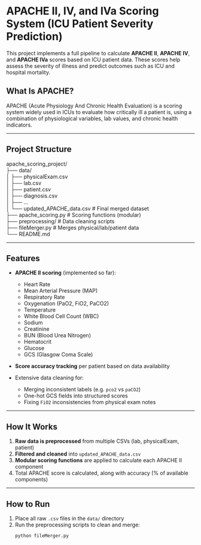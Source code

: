 # APACHE II, IV, and IVa Scoring System (ICU Patient Severity Prediction)

This project implements a full pipeline to calculate **APACHE II**, **APACHE IV**, and **APACHE IVa** scores based on ICU patient data. These scores help assess the severity of illness and predict outcomes such as ICU and hospital mortality.

## What Is APACHE?

APACHE (Acute Physiology And Chronic Health Evaluation) is a scoring system widely used in ICUs to evaluate how critically ill a patient is, using a combination of physiological variables, lab values, and chronic health indicators.

---

## Project Structure

apache_scoring_project/ <br/>
├── data/ <br/>
│ ├── physicalExam.csv <br/>
│ ├── lab.csv <br/>
│ ├── patient.csv <br/>
│ ├── diagnosis.csv <br/>
│ ├── ... <br/>
│ └── updated_APACHE_data.csv # Final merged dataset <br/>
├── apache_scoring.py # Scoring functions (modular) <br/>
├── preprocessing/ # Data cleaning scripts <br/>
├── fileMerger.py # Merges physical/lab/patient data <br/>
└── README.md <br/>


---

## Features

- **APACHE II scoring** (implemented so far):
  - Heart Rate
  - Mean Arterial Pressure (MAP)
  - Respiratory Rate
  - Oxygenation (PaO2, FiO2, PaCO2)
  - Temperature
  - White Blood Cell Count (WBC)
  - Sodium
  - Creatinine
  - BUN (Blood Urea Nitrogen)
  - Hematocrit
  - Glucose
  - GCS (Glasgow Coma Scale)

- **Score accuracy tracking** per patient based on data availability
- Extensive data cleaning for:
  - Merging inconsistent labels (e.g. `pco2` vs `paCO2`)
  - One-hot GCS fields into structured scores
  - Fixing `FiO2` inconsistencies from physical exam notes

---

## How It Works

1. **Raw data is preprocessed** from multiple CSVs (lab, physicalExam, patient)
2. **Filtered and cleaned** into `updated_APACHE_data.csv`
3. **Modular scoring functions** are applied to calculate each APACHE II component
4. Total APACHE score is calculated, along with accuracy (% of available components)

---

## How to Run

1. Place all raw `.csv` files in the `data/` directory
2. Run the preprocessing scripts to clean and merge:
   ```bash
   python fileMerger.py


